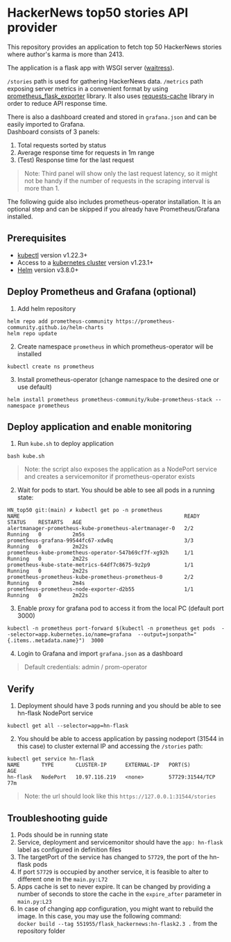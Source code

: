 # HackerNews top50 stories API provider

This repository provides an application to fetch top 50 HackerNews stories where author's karma is more than 2413.

The application is a flask app with WSGI server ([waitress](https://docs.pylonsproject.org/projects/waitress/en/latest/)). 

`/stories` path is used for gathering HackerNews data. `/metrics` path exposing server metrics in a convenient format by using [prometheus_flask_exporter](https://github.com/rycus86/prometheus_flask_exporter) library. 
It also uses [requests-cache](https://requests-cache.readthedocs.io/en/stable/) library in order to reduce API response time. 

There is also a dashboard created and stored in `grafana.json` and can be easily imported to Grafana. \
Dashboard consists of 3 panels:
1) Total requests sorted by status
2) Average response time for requests in 1m range
3) (Test) Response time for the last request
> Note: Third panel will show only the last request latency, so it might not be handy if the number of requests in the scraping interval is more than 1.

The following guide also includes prometheus-operator installation. It is an optional step and can be skipped if you already have Prometheus/Grafana installed.

## Prerequisites

- [kubectl](https://kubernetes.io/docs/tasks/tools/install-kubectl/) version v1.22.3+
- Access to a [kubernetes cluster](https://kubernetes.io/releases/download/) version v1.23.1+
- [Helm](https://helm.sh/docs/intro/install/) version v3.8.0+


## Deploy Prometheus and Grafana (optional)



1. Add helm repository
   
```
helm repo add prometheus-community https://prometheus-community.github.io/helm-charts
helm repo update
```

2. Create namespace `prometheus` in which prometheus-operator will be installed

```
kubectl create ns prometheus
```

3. Install prometheus-operator (change namespace to the desired one or use default)

```
helm install prometheus prometheus-community/kube-prometheus-stack --namespace prometheus
```

## Deploy application and enable monitoring

1. Run `kube.sh` to deploy application

```
bash kube.sh
```
> Note: the script also exposes the application as a NodePort service and creates a servicemonitor if prometheus-operator exists

2. Wait for pods to start. You should be able to see all pods in a running state:

```
HN_top50 git:(main) ✗ kubectl get po -n prometheus
NAME                                                     READY   STATUS    RESTARTS   AGE
alertmanager-prometheus-kube-prometheus-alertmanager-0   2/2     Running   0          2m5s
prometheus-grafana-99544fc67-xdw8q                       3/3     Running   0          2m22s
prometheus-kube-prometheus-operator-547b69cf7f-xg92h     1/1     Running   0          2m22s
prometheus-kube-state-metrics-64df7c8675-9z2p9           1/1     Running   0          2m22s
prometheus-prometheus-kube-prometheus-prometheus-0       2/2     Running   0          2m4s
prometheus-prometheus-node-exporter-d2b55                1/1     Running   0          2m22s
```

3. Enable proxy for grafana pod to access it from the local PC (default port 3000)

```
kubectl -n prometheus port-forward $(kubectl -n prometheus get pods  --selector=app.kubernetes.io/name=grafana  --output=jsonpath="{.items..metadata.name}")  3000
```

4. Login to Grafana and import `grafana.json` as a dashboard
> Default credentials: admin / prom-operator


## Verify

1. Deployment should have 3 pods running and you should be able to see hn-flask NodePort service

```
kubectl get all --selector=app=hn-flask
```

2. You should be able to access application by passing nodeport (31544 in this case) to cluster external IP and accessing the `/stories` path:

```
kubectl get service hn-flask
NAME       TYPE       CLUSTER-IP      EXTERNAL-IP   PORT(S)           AGE
hn-flask   NodePort   10.97.116.219   <none>        57729:31544/TCP   77m
```
> Note: the url should look like this `https://127.0.0.1:31544/stories`


## Troubleshooting guide

1. Pods should be in running state
2. Service, deployment and servicemonitor should have the `app: hn-flask` label as configured in definition files
3. The targetPort of the service has changed to `57729`, the port of the hn-flask pods
4. If port `57729` is occupied by another service, it is feasible to alter to different one in the `main.py:L72`
5. Apps cache is set to never expire. It can be changed by providing a number of seconds to store the cache in the `expire_after` parameter in `main.py:L23`
6. In case of changing app configuration, you might want to rebuild the image. In this case, you may use the following command: \
`docker build --tag 551955/flask_hackernews:hn-flask2.3 .` from the repository folder
